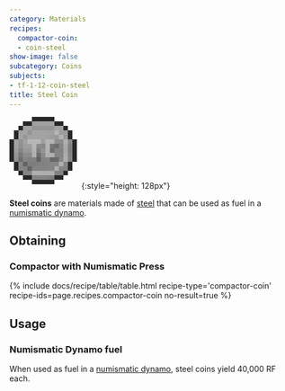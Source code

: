 ```yaml
---
category: Materials
recipes:
  compactor-coin:
  - coin-steel
show-image: false
subcategory: Coins
subjects:
- tf-1-12-coin-steel
title: Steel Coin
---
```


![Steel coin](/assets/images/docs/1.12/thermal-foundation/coin-steel.png){:style="height: 128px"}


**Steel coins** are materials made of [steel](../steel-ingot/) that can be
used as fuel in a [numismatic dynamo](../../thermal-expansion/numismatic-dynamo/).


Obtaining
---------

### Compactor with Numismatic Press
{% include docs/recipe/table/table.html recipe-type='compactor-coin' recipe-ids=page.recipes.compactor-coin no-result=true %}


Usage
-----

### Numismatic Dynamo fuel
When used as fuel in a [numismatic dynamo](../../thermal-expansion/numismatic-dynamo/), steel
coins yield 40,000 RF each.
